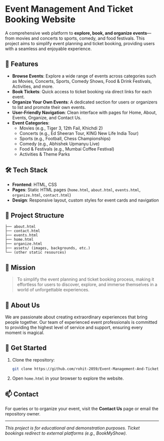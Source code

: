 # Event Management And Ticket Booking Website

A comprehensive web platform to **explore, book, and organize events**—from movies and concerts to sports, comedy, and food festivals. This project aims to simplify event planning and ticket booking, providing users with a seamless and enjoyable experience.

## 🌟 Features

- **Browse Events**: Explore a wide range of events across categories such as Movies, Concerts, Sports, Comedy Shows, Food & Drink Festivals, Activities, and more.
- **Book Tickets**: Quick access to ticket booking via direct links for each event.
- **Organize Your Own Events**: A dedicated section for users or organizers to list and promote their own events.
- **User-Friendly Navigation**: Clean interface with pages for Home, About, Events, Organize, and Contact Us.
- **Event Categories**:
  - Movies (e.g., Tiger 3, 12th Fail, Khichdi 2)
  - Concerts (e.g., Ed Sheeran Tour, KING New Life India Tour)
  - Sports (e.g., Football, Chess Championships)
  - Comedy (e.g., Abhishek Upmanyu Live)
  - Food & Festivals (e.g., Mumbai Coffee Festival)
  - Activities & Theme Parks

## 🛠 Tech Stack

- **Frontend**: HTML, CSS
- **Pages**: Static HTML pages (`home.html`, `about.html`, `events.html`, `organize.html`, `contact.html`)
- **Design**: Responsive layout, custom styles for event cards and navigation

## 📂 Project Structure

```
├── about.html
├── contact.html
├── events.html
├── home.html
├── organize.html
├── assets/ (images, backgrounds, etc.)
└── (other static resources)
```

## 🎯 Mission

> To simplify the event planning and ticket booking process, making it effortless for users to discover, explore, and immerse themselves in a world of unforgettable experiences.

## 👤 About Us

We are passionate about creating extraordinary experiences that bring people together. Our team of experienced event professionals is committed to providing the highest level of service and support, ensuring every moment is magical.

## 🚀 Get Started

1. Clone the repository:
   ```bash
   git clone https://github.com/rohit-2059/Event-Management-And-Ticket-Booking-Website.git
   ```
2. Open `home.html` in your browser to explore the website.

## 📫 Contact

For queries or to organize your event, visit the **Contact Us** page or email the repository owner.

---

*This project is for educational and demonstration purposes. Ticket bookings redirect to external platforms (e.g., BookMyShow).*